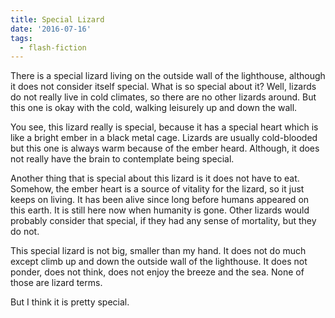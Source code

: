```yaml
---
title: Special Lizard
date: '2016-07-16'
tags:
  - flash-fiction
---
```


There is a special lizard living on the outside wall of the lighthouse, although
it does not consider itself special. What is so special about it? Well, lizards
do not really live in cold climates, so there are no other lizards around. But
this one is okay with the cold, walking leisurely up and down the wall.

<!-- truncate -->

You see, this lizard really is special, because it has a special heart which is
like a bright ember in a black metal cage. Lizards are usually cold-blooded but
this one is always warm because of the ember heard. Although, it does not really
have the brain to contemplate being special.

Another thing that is special about this lizard is it does not have to eat.
Somehow, the ember heart is a source of vitality for the lizard, so it just
keeps on living. It has been alive since long before humans appeared on this
earth. It is still here now when humanity is gone. Other lizards would probably
consider that special, if they had any sense of mortality, but they do not.

This special lizard is not big, smaller than my hand. It does not do much except
climb up and down the outside wall of the lighthouse. It does not ponder, does
not think, does not enjoy the breeze and the sea. None of those are lizard
terms.

But I think it is pretty special.
